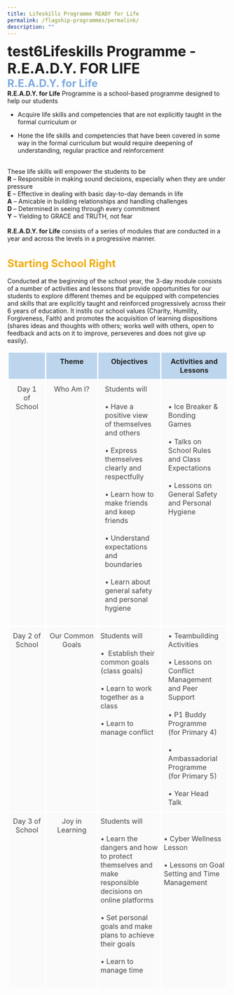 ```yaml
---
title: Lifeskills Programme READY for Life
permalink: /flagship-programmes/permalink/
description: ""
---
```

<font size=6><b>test6Lifeskills Programme - R.E.A.D.Y. FOR LIFE</b></font>
<br>
<font size=5 color="#7daadf"><b>R.E.A.D.Y. for Life</b></font>
<br>
<b>R.E.A.D.Y. for Life</b> Programme is a school-based programme designed to help our students  
<br>
 
* Acquire life skills and competencies that are not explicitly taught in the formal curriculum or

* Hone the life skills and competencies that have been covered in some way in the formal curriculum but would require deepening of understanding, regular practice and reinforcement

<br>
These life skills will empower the students to be <br>
<b>R</b> – Responsible in making sound decisions, especially when they are under pressure <br>
<b>E</b> – Effective in dealing with basic day-to-day demands in life<br>
<b>A</b> – Amicable in building relationships and handling challenges<br>
<b>D</b> – Determined in seeing through every commitment<br>
<b>Y</b> – Yielding to GRACE and TRUTH, not fear<br>
<br>
<b>R.E.A.D.Y. for Life</b>  consists of a series of modules that are conducted in a year and across the levels in a progressive manner.
<br><br><br>
<font size=5 color="#eeac0d"><b>Starting School Right</b></font>
<br><br>
Conducted at the beginning of the school year, the 3-day module consists of a number of activities and lessons that provide opportunities for our students to explore different themes and be equipped with competencies and skills that are explicitly taught and reinforced progressively across their 6 years of education. It instils our school values (Charity, Humility, Forgiveness, Faith) and promotes the acquisition of learning dispositions (shares ideas and thoughts with others; works well with others, open to feedback and acts on it to improve, perseveres and does not give up easily).

<br>

<table style="border-collapse:collapse;border-spacing:0" class="tg">

<thead>

<tr>

<th style="background-color:#BDD6EE;border-color:white;border-style:solid;border-width:3px;color:#252525;font-family:;font-size:14px;font-weight:bold;overflow:hidden;padding:10px 5px;text-align:center;vertical-align:top;word-break:normal"></th>

<th style="background-color:#BDD6EE;border-color:white;border-style:solid;border-width:3px;color:#252525;font-family:;font-size:px;font-weight:bold;overflow:hidden;padding:10px 30px;text-align:center;vertical-align:top;word-break:normal"><span style="font-weight:bold;color:#252525">Theme</span></th><th style="background-color:#BDD6EE;border-color:white;border-style:solid;border-width:3px;color:#252525;font-family:;font-size:px;font-weight:bold;overflow:hidden;padding:10px 5px;text-align:center;vertical-align:top;word-break:normal"><span style="font-weight:bold;color:#252525">Objectives</span></th>

<th style="background-color:#BDD6EE;border-color:white;border-style:solid;border-width:3px;font-family:;font-size:px;font-weight:normal;overflow:hidden;padding:10px 5px;text-align:center;vertical-align:top;word-break:normal"><span style="font-weight:bold;color:#252525">Activities and Lessons</span></th>
</tr>
</thead>
<tbody>

<tr>
<td style="background-color:#FAFAFA;border-color:white;border-style:solid;border-width:3px;color:#454545;font-family:,;font-size:px;overflow:hidden;padding:10px 15px;text-align:center;vertical-align:top;word-break:normal"><span style="color:#454545;background-color:#FAFAFA">Day 1 of School</span></td>
<td style="background-color:#FAFAFA;border-color:white;border-style:solid;border-width:3px;color:#454545;font-family:;font-size:px;overflow:hidden;padding:10px 15px;text-align:center;vertical-align:top;word-break:normal"><span style="color:#454545;background-color:#FAFAFA">Who Am I?</span></td>
<td style="background-color:#FAFAFA;border-color:white;border-style:solid;border-width:3px;color:#454545;font-family:;font-size:px;overflow:hidden;padding:10px 15px;text-align:left;vertical-align:top;word-break:normal">Students will
<br>
<br>
• Have a positive view of themselves and others <br><br>
• Express themselves clearly and respectfully <br><br>
• Learn how to make friends and keep friends <br><br>
• Understand expectations and boundaries <br><br>
• Learn about general safety and personal hygiene <br>
<br></td>
<td style="background-color:#FAFAFA;border-color:white;border-style:solid;border-width:3px;color:#454545;font-family:;font-size:px;overflow:hidden;padding:10px 15px;text-align:left;vertical-align:top;word-break:normal"><br><br>
• Ice Breaker &amp; Bonding Games<br><br>
• Talks on School Rules and Class Expectations<br><br>
• Lessons on General Safety and Personal Hygiene<br><br></td>
</tr>
<tr>
<td style="background-color:#FAFAFA;border-color:white;border-style:solid;border-width:3px;color:#454545;font-family:;font-size:px;overflow:hidden;padding:10px 5px;text-align:center;vertical-align:top;word-break:normal"><span style="color:#454545;background-color:#FAFAFA">Day 2 of School</span></td>
<td style="background-color:#FAFAFA;border-color:white;border-style:solid;border-width:3px;color:#454545;font-family:;font-size:px;overflow:hidden;padding:10px 5px;text-align:center;vertical-align:top;word-break:normal"><span style="color:#454545;background-color:#FAFAFA">Our Common Goals</span></td>
<td style="background-color:#FAFAFA;border-color:white;border-style:solid;border-width:3px;color:#454545;font-family:;font-size:px;overflow:hidden;padding:10px 5px;text-align:left;vertical-align:top;word-break:normal">Students will
<br><br>
•  Establish their common goals (class goals)<br><br>
• Learn to work together as a class<br><br>
• Learn to manage conflict<br><br></td>
<td style="background-color:#FAFAFA;border-color:white;border-style:solid;border-width:3px;color:#454545;font-family:;font-size:px;overflow:hidden;padding:10px 15px;text-align:left;vertical-align:top;word-break:normal">
• Teambuilding Activities<br><br>
• Lessons on Conflict Management and Peer Support<br><br>
• P1 Buddy Programme (for Primary 4)<br><br>
• Ambassadorial Programme (for Primary 5)<br><br>
• Year Head Talk<br></td>
</tr>
<tr>
<td style="background-color:#FAFAFA;border-color:white;border-style:solid;border-width:3px;color:#454545;font-family:;font-size:px;overflow:hidden;padding:10px 5px;text-align:center;vertical-align:top;word-break:normal">Day 3 of School</td>
<td style="background-color:#FAFAFA;border-color:white;border-style:solid;border-width:3px;color:#454545;font-family;font-size:px;overflow:hidden;padding:10px 5px;text-align:center;vertical-align:top;word-break:normal"><span style="color:#454545;background-color:#FAFAFA">Joy in Learning</span></td>
<td style="background-color:#FAFAFA;border-color:white;border-style:solid;border-width:3px;color:#454545;font-family:;font-size:px;overflow:hidden;padding:10px 5px;text-align:left;vertical-align:top;word-break:normal">Students will
<br>
<br>
• Learn the dangers and how to protect themselves and make responsible decisions on online platforms<br><br>
• Set personal goals and make plans to achieve their goals<br><br>
• Learn to manage time<br><br></td>
<td style="background-color:#FAFAFA;border-color:white;border-style:solid;border-width:3px;color:#454545;font-family:;font-size:px;overflow:hidden;padding:10px 5px;text-align:left;vertical-align:top;word-break:normal"><br><br>
• Cyber Wellness Lesson<br><br>
• Lessons on Goal Setting and Time Management<br></td>
</tr>
</tbody>
</table>